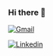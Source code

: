 ### Hi there 👋

[![Gmail](https://img.shields.io/badge/Gmail-D14836?style=for-the-badge&logo=gmail&logoColor=white)](mailto:bryancardoso@alunos.utfpr.edu.br)

[![Linkedin](https://img.shields.io/badge/LinkedIn-0077B5?style=for-the-badge&logo=linkedin&logoColor=white)](https://www.linkedin.com/in/bryan-christopher-cardoso-7118a5215/)
